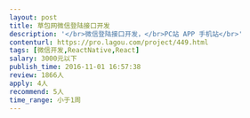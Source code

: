 ```yaml
---                
layout: post       
title: 草包网微信登陆接口开发           
description: '</br>微信登陆接口开发，</br>PC站 APP 手机站</br>'     
contenturl: https://pro.lagou.com/project/449.html      
tags: [微信开发,ReactNative,React]            
salary: 3000元以下          
publish_time: 2016-11-01 16:57:38         
review: 1866人                   
apply: 4人                   
recommend: 5人                   
time_range: 小于1周              
---                 
```

